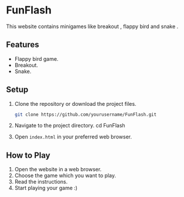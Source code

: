 # FunFlash

This website contains minigames like breakout , flappy bird and snake . 

## Features

- Flappy bird game.
- Breakout.
- Snake.

## Setup

1. Clone the repository or download the project files.

   ```sh
   git clone https://github.com/yourusername/FunFlash.git

2. Navigate to the project directory.
cd FunFlash

3. Open `index.html` in your preferred web browser.

## How to Play
1. Open the website in a web browser.
2. Choose the game which you want to play.
3. Read the instructions.
4. Start playing your game :)
